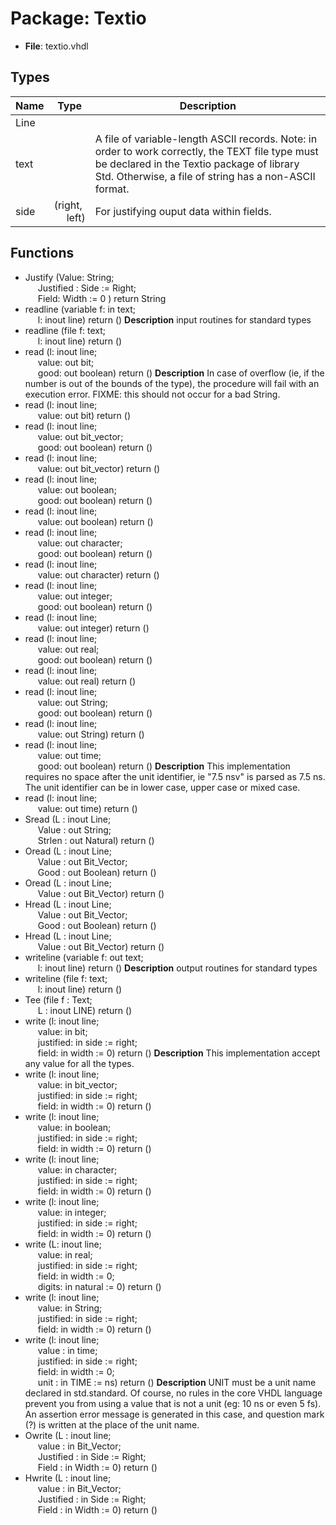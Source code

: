 # Package: Textio

- **File**: textio.vhdl
## Types

| Name | Type                                               | Description                                                                                                                                                                                                |
| ---- | -------------------------------------------------- | ---------------------------------------------------------------------------------------------------------------------------------------------------------------------------------------------------------- |
| Line |                                                    |                                                                                                                                                                                                            |
| text |                                                    |  A file of variable-length ASCII records. Note: in order to work correctly, the TEXT file type must be declared in the Textio package of library Std.  Otherwise, a file of string has a non-ASCII format. |
| side | (right,<br><span style="padding-left:20px"> left)  | For justifying ouput data within fields.                                                                                                                                                                   |
## Functions
- Justify <font id="function_arguments">(Value: String;<br><span style="padding-left:20px"> Justified : Side := Right;<br><span style="padding-left:20px"> Field: Width := 0 ) </font> <font id="function_return">return String </font>
- readline <font id="function_arguments">(variable f: in text;<br><span style="padding-left:20px"> l: inout line) </font> <font id="function_return">return ()</font>
**Description**
input routines for standard types
- readline <font id="function_arguments">(file f: text;<br><span style="padding-left:20px"> l: inout line) </font> <font id="function_return">return ()</font>
- read <font id="function_arguments">(l: inout line;<br><span style="padding-left:20px"> value: out bit;<br><span style="padding-left:20px"> good: out boolean) </font> <font id="function_return">return ()</font>
**Description**
 In case of overflow (ie, if the number is out of the bounds of the type), the procedure will fail with an execution error. FIXME: this should not occur for a bad String.
- read <font id="function_arguments">(l: inout line;<br><span style="padding-left:20px"> value: out bit) </font> <font id="function_return">return ()</font>
- read <font id="function_arguments">(l: inout line;<br><span style="padding-left:20px"> value: out bit_vector;<br><span style="padding-left:20px"> good: out boolean) </font> <font id="function_return">return ()</font>
- read <font id="function_arguments">(l: inout line;<br><span style="padding-left:20px"> value: out bit_vector) </font> <font id="function_return">return ()</font>
- read <font id="function_arguments">(l: inout line;<br><span style="padding-left:20px"> value: out boolean;<br><span style="padding-left:20px"> good: out boolean) </font> <font id="function_return">return ()</font>
- read <font id="function_arguments">(l: inout line;<br><span style="padding-left:20px"> value: out boolean) </font> <font id="function_return">return ()</font>
- read <font id="function_arguments">(l: inout line;<br><span style="padding-left:20px"> value: out character;<br><span style="padding-left:20px"> good: out boolean) </font> <font id="function_return">return ()</font>
- read <font id="function_arguments">(l: inout line;<br><span style="padding-left:20px"> value: out character) </font> <font id="function_return">return ()</font>
- read <font id="function_arguments">(l: inout line;<br><span style="padding-left:20px"> value: out integer;<br><span style="padding-left:20px"> good: out boolean) </font> <font id="function_return">return ()</font>
- read <font id="function_arguments">(l: inout line;<br><span style="padding-left:20px"> value: out integer) </font> <font id="function_return">return ()</font>
- read <font id="function_arguments">(l: inout line;<br><span style="padding-left:20px"> value: out real;<br><span style="padding-left:20px"> good: out boolean) </font> <font id="function_return">return ()</font>
- read <font id="function_arguments">(l: inout line;<br><span style="padding-left:20px"> value: out real) </font> <font id="function_return">return ()</font>
- read <font id="function_arguments">(l: inout line;<br><span style="padding-left:20px"> value: out String;<br><span style="padding-left:20px"> good: out boolean) </font> <font id="function_return">return ()</font>
- read <font id="function_arguments">(l: inout line;<br><span style="padding-left:20px"> value: out String) </font> <font id="function_return">return ()</font>
- read <font id="function_arguments">(l: inout line;<br><span style="padding-left:20px"> value: out time;<br><span style="padding-left:20px"> good: out boolean) </font> <font id="function_return">return ()</font>
**Description**
 This implementation requires no space after the unit identifier, ie "7.5 nsv" is parsed as 7.5 ns. The unit identifier can be in lower case, upper case or mixed case.
- read <font id="function_arguments">(l: inout line;<br><span style="padding-left:20px"> value: out time) </font> <font id="function_return">return ()</font>
- Sread <font id="function_arguments">(L : inout Line;<br><span style="padding-left:20px"> Value : out String;<br><span style="padding-left:20px"> Strlen : out Natural) </font> <font id="function_return">return ()</font>
- Oread <font id="function_arguments">(L : inout Line;<br><span style="padding-left:20px"> Value : out Bit_Vector;<br><span style="padding-left:20px"> Good : out Boolean) </font> <font id="function_return">return ()</font>
- Oread <font id="function_arguments">(L : inout Line;<br><span style="padding-left:20px"> Value : out Bit_Vector) </font> <font id="function_return">return ()</font>
- Hread <font id="function_arguments">(L : inout Line;<br><span style="padding-left:20px"> Value : out Bit_Vector;<br><span style="padding-left:20px"> Good : out Boolean) </font> <font id="function_return">return ()</font>
- Hread <font id="function_arguments">(L : inout Line;<br><span style="padding-left:20px"> Value : out Bit_Vector) </font> <font id="function_return">return ()</font>
- writeline <font id="function_arguments">(variable f: out text;<br><span style="padding-left:20px"> l: inout line) </font> <font id="function_return">return ()</font>
**Description**
output routines for standard types
- writeline <font id="function_arguments">(file f: text;<br><span style="padding-left:20px"> l: inout line) </font> <font id="function_return">return ()</font>
- Tee <font id="function_arguments">(file f : Text;<br><span style="padding-left:20px"> L : inout LINE) </font> <font id="function_return">return ()</font>
- write <font id="function_arguments">(l: inout line;<br><span style="padding-left:20px"> value: in bit;<br><span style="padding-left:20px"> justified: in side := right;<br><span style="padding-left:20px"> field: in width := 0) </font> <font id="function_return">return ()</font>
**Description**
 This implementation accept any value for all the types.
- write <font id="function_arguments">(l: inout line;<br><span style="padding-left:20px"> value: in bit_vector;<br><span style="padding-left:20px"> justified: in side := right;<br><span style="padding-left:20px"> field: in width := 0) </font> <font id="function_return">return ()</font>
- write <font id="function_arguments">(l: inout line;<br><span style="padding-left:20px"> value: in boolean;<br><span style="padding-left:20px"> justified: in side := right;<br><span style="padding-left:20px"> field: in width := 0) </font> <font id="function_return">return ()</font>
- write <font id="function_arguments">(l: inout line;<br><span style="padding-left:20px"> value: in character;<br><span style="padding-left:20px"> justified: in side := right;<br><span style="padding-left:20px"> field: in width := 0) </font> <font id="function_return">return ()</font>
- write <font id="function_arguments">(l: inout line;<br><span style="padding-left:20px"> value: in integer;<br><span style="padding-left:20px"> justified: in side := right;<br><span style="padding-left:20px"> field: in width := 0) </font> <font id="function_return">return ()</font>
- write <font id="function_arguments">(L: inout line;<br><span style="padding-left:20px"> value: in real;<br><span style="padding-left:20px"> justified: in side := right;<br><span style="padding-left:20px"> field: in width := 0;<br><span style="padding-left:20px"> digits: in natural := 0) </font> <font id="function_return">return ()</font>
- write <font id="function_arguments">(l: inout line;<br><span style="padding-left:20px"> value: in String;<br><span style="padding-left:20px"> justified: in side := right;<br><span style="padding-left:20px"> field: in width := 0) </font> <font id="function_return">return ()</font>
- write <font id="function_arguments">(l: inout line;<br><span style="padding-left:20px"> value : in time;<br><span style="padding-left:20px"> justified: in side := right;<br><span style="padding-left:20px"> field: in width := 0;<br><span style="padding-left:20px"> unit : in TIME := ns) </font> <font id="function_return">return ()</font>
**Description**
 UNIT must be a unit name declared in std.standard.  Of course, no rules in the core VHDL language prevent you from using a value that is not a unit (eg: 10 ns or even 5 fs). An assertion error message is generated in this case, and question mark (?) is written at the place of the unit name.
- Owrite <font id="function_arguments">(L : inout line;<br><span style="padding-left:20px"> value : in Bit_Vector;<br><span style="padding-left:20px"> Justified : in Side := Right;<br><span style="padding-left:20px"> Field : in Width := 0) </font> <font id="function_return">return ()</font>
- Hwrite <font id="function_arguments">(L : inout line;<br><span style="padding-left:20px"> value : in Bit_Vector;<br><span style="padding-left:20px"> Justified : in Side := Right;<br><span style="padding-left:20px"> Field : in Width := 0) </font> <font id="function_return">return ()</font>
